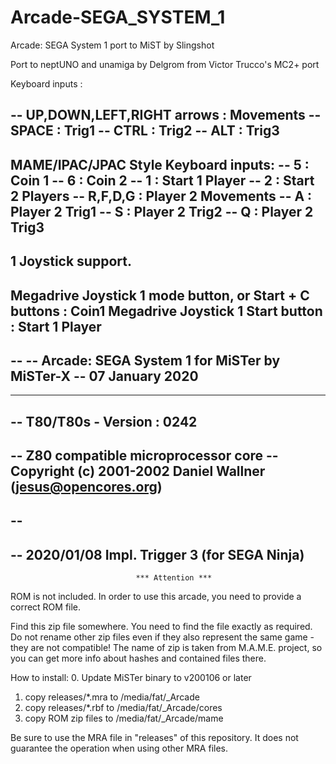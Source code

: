 # Arcade-SEGA_SYSTEM_1
Arcade: SEGA System 1  port to MiST by Slingshot

Port to neptUNO and unamiga by Delgrom from Victor Trucco's MC2+ port

Keyboard inputs :

--   UP,DOWN,LEFT,RIGHT arrows : Movements
--   SPACE       : Trig1
--   CTRL        : Trig2
--   ALT         : Trig3
--

MAME/IPAC/JPAC Style Keyboard inputs:
--   5           : Coin 1
--   6           : Coin 2
--   1           : Start 1 Player
--   2           : Start 2 Players
--   R,F,D,G     : Player 2 Movements
--   A           : Player 2 Trig1
--   S           : Player 2 Trig2
--   Q           : Player 2 Trig3
--
1 Joystick support.
--
Megadrive Joystick 1 mode button, or Start + C buttons : Coin1
Megadrive Joystick 1 Start button : Start 1 Player
---------------------------------------------------------------------------------
-- 
-- Arcade: SEGA System 1  for MiSTer by MiSTer-X
-- 07 January 2020
-- 
---------------------------------------------------------------------------------
-- T80/T80s - Version : 0242
--------------------------------
-- Z80 compatible microprocessor core
-- Copyright (c) 2001-2002 Daniel Wallner (jesus@opencores.org)
---------------------------------------------------------------------------------

--
---------------------------------------------------------------------------------
-- 2020/01/08  Impl. Trigger 3  (for SEGA Ninja)
---------------------------------------------------------------------------------

                                *** Attention ***

ROM is not included. In order to use this arcade, you need to provide a correct ROM file.

Find this zip file somewhere. You need to find the file exactly as required.
Do not rename other zip files even if they also represent the same game - they are not compatible!
The name of zip is taken from M.A.M.E. project, so you can get more info about
hashes and contained files there.


How to install:
  0. Update MiSTer binary to v200106 or later
  1. copy releases/*.mra to /media/fat/_Arcade
  2. copy releases/*.rbf to /media/fat/_Arcade/cores
  3. copy ROM zip files  to /media/fat/_Arcade/mame


Be sure to use the MRA file in "releases" of this repository.
It does not guarantee the operation when using other MRA files.

